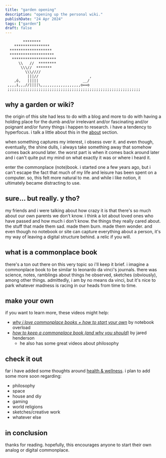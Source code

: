 ```yaml
---
title: "garden opening"
description: "opening up the personal wiki."
publishDate: "24 Apr 2024"
tags: ["garden"]
draft: false
---
```

            ********
        ****************
      *******************
      ********************
       ********************
          \\   //  ********
           \\\//  *******
             \\\////
              |||//                       ,
        ,ó,   |||||                    __/
     ,,,,i,,,//||||\,,,,,,,,,,,,,,,,,,o==o  
     ;;;;;;;;;;;;;;;;;;;;;;;;;;;;;;;;;;;;;;;;;;;;;;;;;;;;;;;;;;;;

## why a garden or wiki?

the origin of this site had less to do with a blog and more to do with having a holding place for the dumb and/or irrelevant and/or fascinating and/or poignant and/or funny things i happen to research. i have a tendency to hyperfocus. i talk a little about this in the [about](/about/) section.

when something captures my interest, i obsess over it. and even though, eventually, the shine dulls, i always take something away that somehow comes back around later. the worst part is when it comes back around later and i can't quite put my mind on what exactly it was or where i heard it.

enter the commonplace (note)book. i started one a few years ago, but i can't escape the fact that much of my life and leisure has been spent on a computer. so, this felt more natural to me. and while i like notion, it ultimately became distracting to use. 

## sure... but really. y tho?

my friends and i were talking about how crazy it is that there's so much about our own parents we don't know. i think a lot about loved ones who have passed and how much i don't know. the things they really cared about. the stuff that made them sad. made them burn. made them wonder. and even though no notebook or site can capture everything about a person, it's my way of leaving a digital structure behind. a relic if you will.

## what is a commonplace book

there's a ton out there on this very topic so i'll keep it brief. i imagine a commonplace book to be similar to leonardo da vinci's journals. there was science, notes, ramblings about things he observed, sketches (obviously), among other things. admittedly, i am by no means da vinci, but it's nice to park whatever madness is racing in our heads from time to time.

## make your own

if you want to learn more, these videos might help:
- _[why i love commonplace books + how to start your own](https://youtu.be/IuaI_XOIgzE?si=qVPJxRjVGu506GjX)_ by notebook overload
- _[how to keep a commonplace book (and why you should)](https://www.youtube.com/watch?v=aaHEgPk0tNM&pp=ygUTY29tbW9ucGxhY2Ugam91cm5hbA%3D%3D)_ by jared henderson
  - he also has some great videos about philosophy

## check it out

far i have added some thoughts around [health & wellness](/garden/health/). i plan to add some more soon regarding:
- philosophy
- space 
- house and diy
- gaming
- world religions
- sketches/creative work
- whatever else 

## in conclusion

thanks for reading. hopefully, this encourages anyone to start their own analog or digital commonplace.
